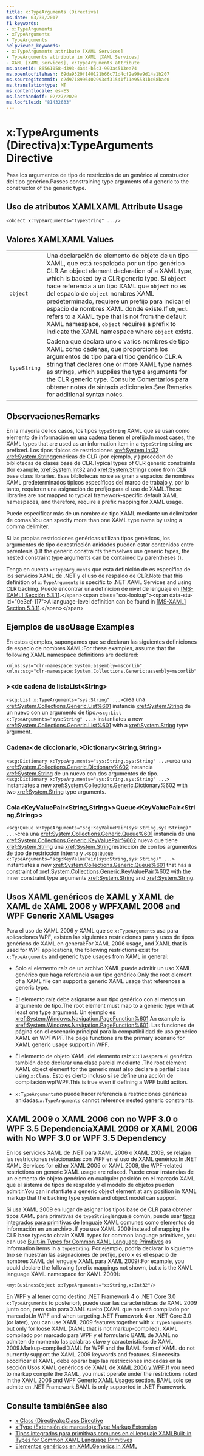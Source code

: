 ```yaml
---
title: x:TypeArguments (Directiva)
ms.date: 03/30/2017
f1_keywords:
- x:TypeArguments
- xTypeArguments
- TypeArguments
helpviewer_keywords:
- x:TypeArguments attribute [XAML Services]
- TypeArguments attribute in XAML [XAML Services]
- XAML [XAML Services], x:TypeArguments attribute
ms.assetid: 86561058-d393-4a44-b5c3-993a4513ea74
ms.openlocfilehash: 69da9329f140121b66c71d4cf2e99e9d14a1b207
ms.sourcegitcommit: c2d9718996402993cf31541f11e95531bc68bad0
ms.translationtype: MT
ms.contentlocale: es-ES
ms.lasthandoff: 02/27/2020
ms.locfileid: "81432633"
---
```

# <a name="xtypearguments-directive"></a><span data-ttu-id="0e3ef-102">x:TypeArguments (Directiva)</span><span class="sxs-lookup"><span data-stu-id="0e3ef-102">x:TypeArguments Directive</span></span>

<span data-ttu-id="0e3ef-103">Pasa los argumentos de tipo de restricción de un genérico al constructor del tipo genérico.</span><span class="sxs-lookup"><span data-stu-id="0e3ef-103">Passes constraining type arguments of a generic to the constructor of the generic type.</span></span>

## <a name="xaml-attribute-usage"></a><span data-ttu-id="0e3ef-104">Uso de atributos XAML</span><span class="sxs-lookup"><span data-stu-id="0e3ef-104">XAML Attribute Usage</span></span>

```xaml
<object x:TypeArguments="typeString" .../>
```

## <a name="xaml-values"></a><span data-ttu-id="0e3ef-105">Valores XAML</span><span class="sxs-lookup"><span data-stu-id="0e3ef-105">XAML Values</span></span>

|||
|-|-|
|`object`|<span data-ttu-id="0e3ef-106">Una declaración de elemento de objeto de un tipo XAML, que está respaldada por un tipo genérico CLR.</span><span class="sxs-lookup"><span data-stu-id="0e3ef-106">An object element declaration of a XAML type, which is backed by a CLR generic type.</span></span> <span data-ttu-id="0e3ef-107">Si `object` hace referencia a un tipo XAML que `object` no es del espacio de `object` nombres XAML predeterminado, requiere un prefijo para indicar el espacio de nombres XAML donde existe.</span><span class="sxs-lookup"><span data-stu-id="0e3ef-107">If `object` refers to a XAML type that is not from the default XAML namespace, `object` requires a prefix to indicate the XAML namespace where `object` exists.</span></span>|
|`typeString`|<span data-ttu-id="0e3ef-108">Cadena que declara uno o varios nombres de tipo XAML como cadenas, que proporciona los argumentos de tipo para el tipo genérico CLR.</span><span class="sxs-lookup"><span data-stu-id="0e3ef-108">A string that declares one or more XAML type names as strings, which supplies the type arguments for the CLR generic type.</span></span> <span data-ttu-id="0e3ef-109">Consulte Comentarios para obtener notas de sintaxis adicionales.</span><span class="sxs-lookup"><span data-stu-id="0e3ef-109">See Remarks for additional syntax notes.</span></span>|

## <a name="remarks"></a><span data-ttu-id="0e3ef-110">Observaciones</span><span class="sxs-lookup"><span data-stu-id="0e3ef-110">Remarks</span></span>

<span data-ttu-id="0e3ef-111">En la mayoría de los casos, los tipos `typeString` XAML que se usan como elemento de información en una cadena tienen el prefijo.</span><span class="sxs-lookup"><span data-stu-id="0e3ef-111">In most cases, the XAML types that are used as an information item in a `typeString` string are prefixed.</span></span> <span data-ttu-id="0e3ef-112">Los tipos típicos de restricciones <xref:System.Int32> <xref:System.String>genéricas de CLR (por ejemplo, y ) proceden de bibliotecas de clases base de CLR.</span><span class="sxs-lookup"><span data-stu-id="0e3ef-112">Typical types of CLR generic constraints (for example, <xref:System.Int32> and <xref:System.String>) come from CLR base class libraries.</span></span> <span data-ttu-id="0e3ef-113">Esas bibliotecas no se asignan a espacios de nombres XAML predeterminados típicos específicos del marco de trabajo y, por lo tanto, requieren una asignación de prefijo para el uso de XAML.</span><span class="sxs-lookup"><span data-stu-id="0e3ef-113">Those libraries are not mapped to typical framework-specific default XAML namespaces, and therefore, require a prefix mapping for XAML usage.</span></span>

<span data-ttu-id="0e3ef-114">Puede especificar más de un nombre de tipo XAML mediante un delimitador de comas.</span><span class="sxs-lookup"><span data-stu-id="0e3ef-114">You can specify more than one XAML type name by using a comma delimiter.</span></span>

<span data-ttu-id="0e3ef-115">Si las propias restricciones genéricas utilizan tipos genéricos, los argumentos de tipo de restricción anidados pueden estar contenidos entre paréntesis ().</span><span class="sxs-lookup"><span data-stu-id="0e3ef-115">If the generic constraints themselves use generic types, the nested constraint type arguments can be contained by parentheses ().</span></span>

<span data-ttu-id="0e3ef-116">Tenga en cuenta `x:TypeArguments` que esta definición de es específica de los servicios XAML de .NET y el uso de respaldo de CLR.</span><span class="sxs-lookup"><span data-stu-id="0e3ef-116">Note that this definition of `x:TypeArguments` is specific to .NET XAML Services and using CLR backing.</span></span> <span data-ttu-id="0e3ef-117">Puede encontrar una definición de nivel de lenguaje en [ \[MS-XAML\] Sección 5.3.11](https://docs.microsoft.com/previous-versions/msp-n-p/ff650760(v=pandp.10)).</span><span class="sxs-lookup"><span data-stu-id="0e3ef-117">A language-level definition can be found in [\[MS-XAML\] Section 5.3.11](https://docs.microsoft.com/previous-versions/msp-n-p/ff650760(v=pandp.10)).</span></span>

## <a name="usage-examples"></a><span data-ttu-id="0e3ef-118">Ejemplos de uso</span><span class="sxs-lookup"><span data-stu-id="0e3ef-118">Usage Examples</span></span>

<span data-ttu-id="0e3ef-119">En estos ejemplos, supongamos que se declaran las siguientes definiciones de espacio de nombres XAML:</span><span class="sxs-lookup"><span data-stu-id="0e3ef-119">For these examples, assume that the following XAML namespace definitions are declared:</span></span>

```xaml
xmlns:sys="clr-namespace:System;assembly=mscorlib"
xmlns:scg="clr-namespace:System.Collections.Generic;assembly=mscorlib"
```

### <a name="liststring"></a><span data-ttu-id="0e3ef-120">>\<de cadena de lista</span><span class="sxs-lookup"><span data-stu-id="0e3ef-120">List\<String></span></span>

<span data-ttu-id="0e3ef-121">`<scg:List x:TypeArguments="sys:String" ...>`crea una <xref:System.Collections.Generic.List%601> instancia <xref:System.String> de un nuevo con un argumento de tipo.</span><span class="sxs-lookup"><span data-stu-id="0e3ef-121">`<scg:List x:TypeArguments="sys:String" ...>` instantiates a new <xref:System.Collections.Generic.List%601> with a <xref:System.String> type argument.</span></span>

### <a name="dictionarystringstring"></a><span data-ttu-id="0e3ef-122">Cadena\<de diccionario,></span><span class="sxs-lookup"><span data-stu-id="0e3ef-122">Dictionary\<String,String></span></span>

<span data-ttu-id="0e3ef-123">`<scg:Dictionary x:TypeArguments="sys:String,sys:String" ...>`crea una <xref:System.Collections.Generic.Dictionary%602> instancia <xref:System.String> de un nuevo con dos argumentos de tipo.</span><span class="sxs-lookup"><span data-stu-id="0e3ef-123">`<scg:Dictionary x:TypeArguments="sys:String,sys:String" ...>` instantiates a new <xref:System.Collections.Generic.Dictionary%602> with two <xref:System.String> type arguments.</span></span>

### <a name="queuekeyvaluepairstringstring"></a><span data-ttu-id="0e3ef-124">Cola<KeyValuePair\<String,String>></span><span class="sxs-lookup"><span data-stu-id="0e3ef-124">Queue<KeyValuePair\<String,String>></span></span>

<span data-ttu-id="0e3ef-125">`<scg:Queue x:TypeArguments="scg:KeyValuePair(sys:String,sys:String)" ...>`crea una <xref:System.Collections.Generic.Queue%601> instancia de una <xref:System.Collections.Generic.KeyValuePair%602> nueva que tiene <xref:System.String> una <xref:System.String>restricción de con los argumentos de tipo de restricción interna y .</span><span class="sxs-lookup"><span data-stu-id="0e3ef-125">`<scg:Queue x:TypeArguments="scg:KeyValuePair(sys:String,sys:String)" ...>` instantiates a new <xref:System.Collections.Generic.Queue%601> that has a constraint of <xref:System.Collections.Generic.KeyValuePair%602> with the inner constraint type arguments <xref:System.String> and <xref:System.String>.</span></span>

## <a name="xaml-2006-and-wpf-generic-xaml-usages"></a><span data-ttu-id="0e3ef-126">Usos XAML genéricos de XAML y XAML de XAML de XAML 2006 y WPF</span><span class="sxs-lookup"><span data-stu-id="0e3ef-126">XAML 2006 and WPF Generic XAML Usages</span></span>

<span data-ttu-id="0e3ef-127">Para el uso de XAML 2006 y XAML que se `x:TypeArguments` usa para aplicaciones WPF, existen las siguientes restricciones para y usos de tipos genéricos de XAML en general:</span><span class="sxs-lookup"><span data-stu-id="0e3ef-127">For XAML 2006 usage, and XAML that is used for WPF applications, the following restrictions exist for `x:TypeArguments` and generic type usages from XAML in general:</span></span>

- <span data-ttu-id="0e3ef-128">Solo el elemento raíz de un archivo XAML puede admitir un uso XAML genérico que haga referencia a un tipo genérico.</span><span class="sxs-lookup"><span data-stu-id="0e3ef-128">Only the root element of a XAML file can support a generic XAML usage that references a generic type.</span></span>

- <span data-ttu-id="0e3ef-129">El elemento raíz debe asignarse a un tipo genérico con al menos un argumento de tipo.</span><span class="sxs-lookup"><span data-stu-id="0e3ef-129">The root element must map to a generic type with at least one type argument.</span></span> <span data-ttu-id="0e3ef-130">Un ejemplo es <xref:System.Windows.Navigation.PageFunction%601>.</span><span class="sxs-lookup"><span data-stu-id="0e3ef-130">An example is <xref:System.Windows.Navigation.PageFunction%601>.</span></span> <span data-ttu-id="0e3ef-131">Las funciones de página son el escenario principal para la compatibilidad de uso genérico XAML en WPFWPF.</span><span class="sxs-lookup"><span data-stu-id="0e3ef-131">The page functions are the primary scenario for XAML generic usage support in WPF.</span></span>

- <span data-ttu-id="0e3ef-132">El elemento de objeto XAML del elemento raíz `x:Class`para el genérico también debe declarar una clase parcial mediante .</span><span class="sxs-lookup"><span data-stu-id="0e3ef-132">The root element XAML object element for the generic must also declare a partial class using `x:Class`.</span></span> <span data-ttu-id="0e3ef-133">Esto es cierto incluso si se define una acción de compilación wpfWPF.</span><span class="sxs-lookup"><span data-stu-id="0e3ef-133">This is true even if defining a WPF build action.</span></span>

- <span data-ttu-id="0e3ef-134">`x:TypeArguments`no puede hacer referencia a restricciones genéricas anidadas.</span><span class="sxs-lookup"><span data-stu-id="0e3ef-134">`x:TypeArguments` cannot reference nested generic constraints.</span></span>

## <a name="xaml-2009-or-xaml-2006-with-no-wpf-30-or-wpf-35-dependency"></a><span data-ttu-id="0e3ef-135">XAML 2009 o XAML 2006 con no WPF 3.0 o WPF 3.5 Dependencia</span><span class="sxs-lookup"><span data-stu-id="0e3ef-135">XAML 2009 or XAML 2006 with No WPF 3.0 or WPF 3.5 Dependency</span></span>

<span data-ttu-id="0e3ef-136">En los servicios XAML de .NET para XAML 2006 o XAML 2009, se relajan las restricciones relacionadas con WPF en el uso de XAML genérico.</span><span class="sxs-lookup"><span data-stu-id="0e3ef-136">In .NET XAML Services for either XAML 2006 or XAML 2009, the WPF-related restrictions on generic XAML usage are relaxed.</span></span> <span data-ttu-id="0e3ef-137">Puede crear instancias de un elemento de objeto genérico en cualquier posición en el marcado XAML que el sistema de tipos de respaldo y el modelo de objetos pueden admitir.</span><span class="sxs-lookup"><span data-stu-id="0e3ef-137">You can instantiate a generic object element at any position in XAML markup that the backing type system and object model can support.</span></span>

<span data-ttu-id="0e3ef-138">Si usa XAML 2009 en lugar de asignar los tipos base de CLR para obtener tipos XAML para primitivas de `typeString`lenguaje común, puede usar [tipos integrados para primitivas](types-for-primitives.md) de lenguaje XAML comunes como elementos de información en un archivo .</span><span class="sxs-lookup"><span data-stu-id="0e3ef-138">If you use XAML 2009 instead of mapping the CLR base types to obtain XAML types for common language primitives, you can use [Built-in Types for Common XAML Language Primitives](types-for-primitives.md) as information items in a `typeString`.</span></span> <span data-ttu-id="0e3ef-139">Por ejemplo, podría declarar lo siguiente (no se muestran las asignaciones de prefijo, pero x es el espacio de nombres XAML del lenguaje XAML para XAML 2009):</span><span class="sxs-lookup"><span data-stu-id="0e3ef-139">For example, you could declare the following (prefix mappings not shown, but x is the XAML language XAML namespace for XAML 2009):</span></span>

```xaml
<my:BusinessObject x:TypeArguments="x:String,x:Int32"/>
```

<span data-ttu-id="0e3ef-140">En WPF y al tener como destino .NET Framework 4 o .NET Core 3.0 `x:TypeArguments` (o posterior), puede usar las características de XAML 2009 junto con, pero solo para XAML suelto (XAML que no está compilado por marcado).</span><span class="sxs-lookup"><span data-stu-id="0e3ef-140">In WPF and when targeting .NET Framework 4 or .NET Core 3.0 (or later), you can use XAML 2009 features together with `x:TypeArguments` but only for loose XAML (XAML that is not markup-compiled).</span></span> <span data-ttu-id="0e3ef-141">XAML compilado por marcado para WPF y el formulario BAML de XAML no admiten de momento las palabras clave y características de XAML 2009.</span><span class="sxs-lookup"><span data-stu-id="0e3ef-141">Markup-compiled XAML for WPF and the BAML form of XAML do not currently support the XAML 2009 keywords and features.</span></span> <span data-ttu-id="0e3ef-142">Si necesita scodificar el XAML, debe operar bajo las restricciones indicadas en la sección Usos XAML genéricos de XAML de [XAML 2006 y WPF.](#xaml-2006-and-wpf-generic-xaml-usages)</span><span class="sxs-lookup"><span data-stu-id="0e3ef-142">If you need to markup compile the XAML, you must operate under the restrictions noted in the [XAML 2006 and WPF Generic XAML Usages](#xaml-2006-and-wpf-generic-xaml-usages) section.</span></span> <span data-ttu-id="0e3ef-143">BAML solo se admite en .NET Framework.</span><span class="sxs-lookup"><span data-stu-id="0e3ef-143">BAML is only supported in .NET Framework.</span></span>

## <a name="see-also"></a><span data-ttu-id="0e3ef-144">Consulte también</span><span class="sxs-lookup"><span data-stu-id="0e3ef-144">See also</span></span>

- [<span data-ttu-id="0e3ef-145">x:Class (Directiva)</span><span class="sxs-lookup"><span data-stu-id="0e3ef-145">x:Class Directive</span></span>](xclass-directive.md)
- [<span data-ttu-id="0e3ef-146">x:Type (Extensión de marcado)</span><span class="sxs-lookup"><span data-stu-id="0e3ef-146">x:Type Markup Extension</span></span>](xtype-markup-extension.md)
- [<span data-ttu-id="0e3ef-147">Tipos integrados para primitivas comunes en el lenguaje XAML</span><span class="sxs-lookup"><span data-stu-id="0e3ef-147">Built-in Types for Common XAML Language Primitives</span></span>](types-for-primitives.md)
- [<span data-ttu-id="0e3ef-148">Elementos genéricos en XAML</span><span class="sxs-lookup"><span data-stu-id="0e3ef-148">Generics in XAML</span></span>](generics.md)
